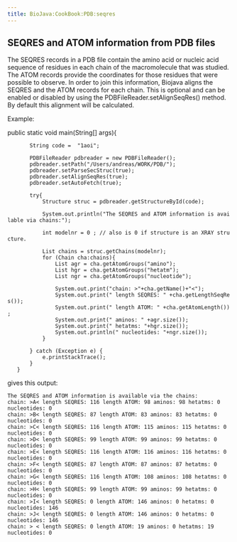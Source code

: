 ```yaml
---
title: BioJava:CookBook:PDB:seqres
---
```


SEQRES and ATOM information from PDB files
------------------------------------------

The SEQRES records in a PDB file contain the amino acid or nucleic acid
sequence of residues in each chain of the macromolecule that was
studied. The ATOM records provide the coordinates for those residues
that were possible to observe. In order to join this information,
Biojava aligns the SEQRES and the ATOM records for each chain. This is
optional and can be enabled or disabled by using the
PDBFileReader.setAlignSeqRes() method. By default this alignment will be
calculated.

Example: <java>

public static void main(String[] args){

`       String code =  "1aoi";`

`       PDBFileReader pdbreader = new PDBFileReader();`  
`       pdbreader.setPath("/Users/andreas/WORK/PDB/");`  
`       pdbreader.setParseSecStruc(true);`  
`       pdbreader.setAlignSeqRes(true);`  
`       pdbreader.setAutoFetch(true);`

`       try{`  
`           Structure struc = pdbreader.getStructureById(code);`  
`           `  
`           System.out.println("The SEQRES and ATOM information is available via chains:");`

`           int modelnr = 0 ; // also is 0 if structure is an XRAY structure.`

`           List`<Chain>` chains = struc.getChains(modelnr);`  
`           for (Chain cha:chains){`  
`               List`<Group>` agr = cha.getAtomGroups("amino");`  
`               List`<Group>` hgr = cha.getAtomGroups("hetatm");`  
`               List`<Group>` ngr = cha.getAtomGroups("nucleotide");`

`               System.out.print("chain: >"+cha.getName()+"<");`  
`               System.out.print(" length SEQRES: " +cha.getLengthSeqRes());`  
`               System.out.print(" length ATOM: " +cha.getAtomLength());`  
`               System.out.print(" aminos: " +agr.size());`  
`               System.out.print(" hetatms: "+hgr.size());`  
`               System.out.println(" nucleotides: "+ngr.size());  `  
`           }`

`       } catch (Exception e) {`  
`           e.printStackTrace();`  
`       }`  
`   }`

</java>

gives this output:

    The SEQRES and ATOM information is available via the chains:
    chain: >A< length SEQRES: 116 length ATOM: 98 aminos: 98 hetatms: 0 nucleotides: 0
    chain: >B< length SEQRES: 87 length ATOM: 83 aminos: 83 hetatms: 0 nucleotides: 0
    chain: >C< length SEQRES: 116 length ATOM: 115 aminos: 115 hetatms: 0 nucleotides: 0
    chain: >D< length SEQRES: 99 length ATOM: 99 aminos: 99 hetatms: 0 nucleotides: 0
    chain: >E< length SEQRES: 116 length ATOM: 116 aminos: 116 hetatms: 0 nucleotides: 0
    chain: >F< length SEQRES: 87 length ATOM: 87 aminos: 87 hetatms: 0 nucleotides: 0
    chain: >G< length SEQRES: 116 length ATOM: 108 aminos: 108 hetatms: 0 nucleotides: 0
    chain: >H< length SEQRES: 99 length ATOM: 99 aminos: 99 hetatms: 0 nucleotides: 0
    chain: >I< length SEQRES: 0 length ATOM: 146 aminos: 0 hetatms: 0 nucleotides: 146
    chain: >J< length SEQRES: 0 length ATOM: 146 aminos: 0 hetatms: 0 nucleotides: 146
    chain: > < length SEQRES: 0 length ATOM: 19 aminos: 0 hetatms: 19 nucleotides: 0
